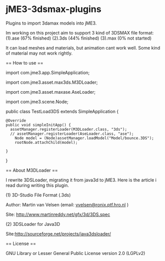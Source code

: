 # jME3-3dsmax-plugins
Plugins to import 3damax models into jME3.

Im working on this project aim to support 3 kind of 3DSMAX file format:
(1).ase (67% finished)
(2).3ds (44% finished)
(3).max (0% not started)

It can load meshes and materials, but animation cant work well.
Some kind of material may not work rightly.


== How to use ==

import com.jme3.app.SimpleApplication;

import com.jme3.asset.max3ds.M3DLoader;

import com.jme3.asset.maxase.AseLoader;

import com.jme3.scene.Node;

public class TestLoad3DS extends SimpleApplication {

	@Override
	public void simpleInitApp() {
	  assetManager.registerLoader(M3DLoader.class, "3ds");
	  // assetManager.registerLoader(AseLoader.class, "ase");
		Node model = (Node)assetManager.loadModel("Model/bounce.3DS");
		rootNode.attachChild(model);
		
	}
}

== About M3DLoader ==

I rewrite 3DSLoader, migrating it from java3d to jME3. Here is the article i read during writing this plugin.

(1) 3D-Studio File Format (.3ds)

Author: Martin van Velsen (email: vvelsen@ronix.ptf.hro.nl )

Site: http://www.martinreddy.net/gfx/3d/3DS.spec

(2) 3DSLoader for Java3D

Site:http://sourceforge.net/projects/java3dsloader/

== License == 

GNU Library or Lesser General Public License version 2.0 (LGPLv2)
